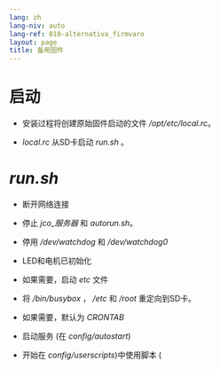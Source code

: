 ```yaml
---
lang: zh
lang-niv: auto
lang-ref: 010-alternativa_firmvaro
layout: page
title: 备用固件
---
```


# 启动

* 安装过程将创建原始固件启动的文件 _/opt/etc/local.rc_。


* _local.rc_ 从SD卡启动 _run.sh_ 。



# _run.sh_

  * 断开网络连接


  * 停止 _jco_服务器_ 和 _autorun.sh_。


  * 停用 _/dev/watchdog_ 和 _/dev/watchdog0_


  * LED和电机已初始化


  * 如果需要，启动  _etc_  文件 


  * 将 _/bin/busybox_ ， _/etc_ 和 _/root_ 重定向到SD卡。


  * 如果需要，默认为 _CRONTAB_ 


  * 启动服务 (在 _config/autostart_)


  * 开始在 _config/userscripts_)中使用脚本 (



